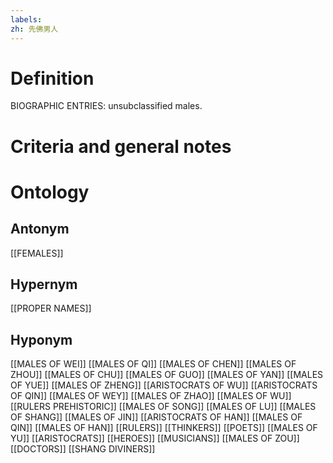 ```yaml
---
labels: 
zh: 先佛男人
---
```


# Definition
BIOGRAPHIC ENTRIES: unsubclassified males.
# Criteria and general notes
# Ontology

## Antonym
[[FEMALES]]
## Hypernym
[[PROPER NAMES]]
## Hyponym
[[MALES OF WEI]]
[[MALES OF QI]]
[[MALES OF CHEN]]
[[MALES OF ZHOU]]
[[MALES OF CHU]]
[[MALES OF GUO]]
[[MALES OF YAN]]
[[MALES OF YUE]]
[[MALES OF ZHENG]]
[[ARISTOCRATS OF WU]]
[[ARISTOCRATS OF QIN]]
[[MALES OF WEY]]
[[MALES OF ZHAO]]
[[MALES OF WU]]
[[RULERS PREHISTORIC]]
[[MALES OF SONG]]
[[MALES OF LU]]
[[MALES OF SHANG]]
[[MALES OF JIN]]
[[ARISTOCRATS OF HAN]]
[[MALES OF QIN]]
[[MALES OF HAN]]
[[RULERS]]
[[THINKERS]]
[[POETS]]
[[MALES OF YU]]
[[ARISTOCRATS]]
[[HEROES]]
[[MUSICIANS]]
[[MALES OF ZOU]]
[[DOCTORS]]
[[SHANG DIVINERS]]